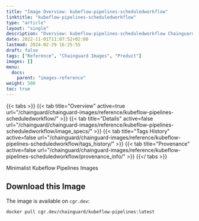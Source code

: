 ```yaml
---
title: "Image Overview: kubeflow-pipelines-scheduledworkflow"
linktitle: "kubeflow-pipelines-scheduledworkflow"
type: "article"
layout: "single"
description: "Overview: kubeflow-pipelines-scheduledworkflow Chainguard Image"
date: 2022-11-01T11:07:52+02:00
lastmod: 2024-02-29 16:25:55
draft: false
tags: ["Reference", "Chainguard Images", "Product"]
images: []
menu: 
  docs: 
    parent: "images-reference"
weight: 500
toc: true
---
```


{{< tabs >}}
{{< tab title="Overview" active=true url="/chainguard/chainguard-images/reference/kubeflow-pipelines-scheduledworkflow/" >}}
{{< tab title="Details" active=false url="/chainguard/chainguard-images/reference/kubeflow-pipelines-scheduledworkflow/image_specs/" >}}
{{< tab title="Tags History" active=false url="/chainguard/chainguard-images/reference/kubeflow-pipelines-scheduledworkflow/tags_history/" >}}
{{< tab title="Provenance" active=false url="/chainguard/chainguard-images/reference/kubeflow-pipelines-scheduledworkflow/provenance_info/" >}}
{{</ tabs >}}



<!--overview:start-->
Minimalist Kubeflow Pipelines Images
<!--overview:end-->

<!--getting:start-->
## Download this Image
The image is available on `cgr.dev`:

```
docker pull cgr.dev/chainguard/kubeflow-pipelines:latest
```
<!--getting:end-->

<!--body:start-->
<!--body:end-->

